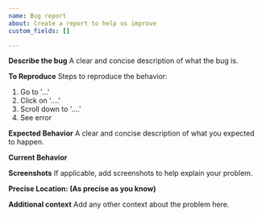 ```yaml
---
name: Bug report
about: Create a report to help us improve
custom_fields: []

---
```


**Describe the bug**
A clear and concise description of what the bug is.

**To Reproduce**
Steps to reproduce the behavior:
1. Go to '...'
2. Click on '....'
3. Scroll down to '....'
4. See error

**Expected Behavior**
A clear and concise description of what you expected to happen.

**Current Behavior**

**Screenshots**
If applicable, add screenshots to help explain your problem.

**Precise Location: (As precise as you know)**

**Additional context**
Add any other context about the problem here.
